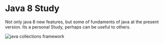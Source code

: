 Java 8 Study
===
Not only java 8 new features, but some of fundaments of java at the present version.
Its a personal Study, perhaps can be useful to others.


![java collections framework](java-collection-hierarcht.png "jaca collections")
